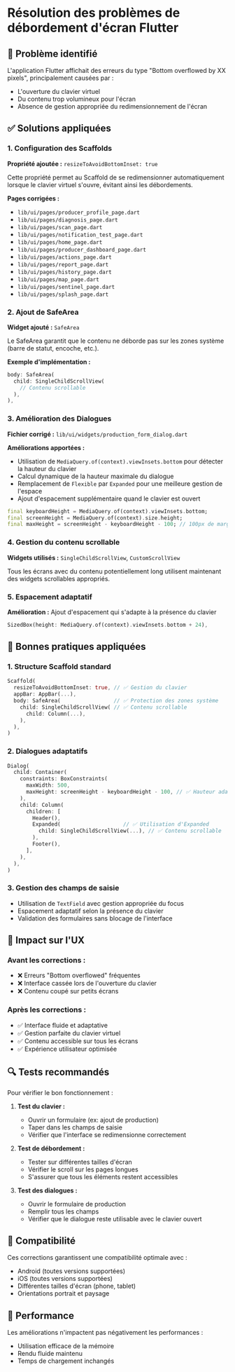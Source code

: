 # Résolution des problèmes de débordement d'écran Flutter

## 🎯 Problème identifié
L'application Flutter affichait des erreurs du type "Bottom overflowed by XX pixels", principalement causées par :
- L'ouverture du clavier virtuel
- Du contenu trop volumineux pour l'écran
- Absence de gestion appropriée du redimensionnement de l'écran

## ✅ Solutions appliquées

### 1. Configuration des Scaffolds
**Propriété ajoutée :** `resizeToAvoidBottomInset: true`

Cette propriété permet au Scaffold de se redimensionner automatiquement lorsque le clavier virtuel s'ouvre, évitant ainsi les débordements.

**Pages corrigées :**
- `lib/ui/pages/producer_profile_page.dart`
- `lib/ui/pages/diagnosis_page.dart`
- `lib/ui/pages/scan_page.dart`
- `lib/ui/pages/notification_test_page.dart`
- `lib/ui/pages/home_page.dart`
- `lib/ui/pages/producer_dashboard_page.dart`
- `lib/ui/pages/actions_page.dart`
- `lib/ui/pages/report_page.dart`
- `lib/ui/pages/history_page.dart`
- `lib/ui/pages/map_page.dart`
- `lib/ui/pages/sentinel_page.dart`
- `lib/ui/pages/splash_page.dart`

### 2. Ajout de SafeArea
**Widget ajouté :** `SafeArea`

Le SafeArea garantit que le contenu ne déborde pas sur les zones système (barre de statut, encoche, etc.).

**Exemple d'implémentation :**
```dart
body: SafeArea(
  child: SingleChildScrollView(
    // Contenu scrollable
  ),
),
```

### 3. Amélioration des Dialogues
**Fichier corrigé :** `lib/ui/widgets/production_form_dialog.dart`

**Améliorations apportées :**
- Utilisation de `MediaQuery.of(context).viewInsets.bottom` pour détecter la hauteur du clavier
- Calcul dynamique de la hauteur maximale du dialogue
- Remplacement de `Flexible` par `Expanded` pour une meilleure gestion de l'espace
- Ajout d'espacement supplémentaire quand le clavier est ouvert

```dart
final keyboardHeight = MediaQuery.of(context).viewInsets.bottom;
final screenHeight = MediaQuery.of(context).size.height;
final maxHeight = screenHeight - keyboardHeight - 100; // 100px de marge
```

### 4. Gestion du contenu scrollable
**Widgets utilisés :** `SingleChildScrollView`, `CustomScrollView`

Tous les écrans avec du contenu potentiellement long utilisent maintenant des widgets scrollables appropriés.

### 5. Espacement adaptatif
**Amélioration :** Ajout d'espacement qui s'adapte à la présence du clavier

```dart
SizedBox(height: MediaQuery.of(context).viewInsets.bottom + 24),
```

## 🔧 Bonnes pratiques appliquées

### 1. Structure Scaffold standard
```dart
Scaffold(
  resizeToAvoidBottomInset: true, // ✅ Gestion du clavier
  appBar: AppBar(...),
  body: SafeArea(                 // ✅ Protection des zones système
    child: SingleChildScrollView( // ✅ Contenu scrollable
      child: Column(...),
    ),
  ),
)
```

### 2. Dialogues adaptatifs
```dart
Dialog(
  child: Container(
    constraints: BoxConstraints(
      maxWidth: 500,
      maxHeight: screenHeight - keyboardHeight - 100, // ✅ Hauteur adaptative
    ),
    child: Column(
      children: [
        Header(),
        Expanded(                    // ✅ Utilisation d'Expanded
          child: SingleChildScrollView(...), // ✅ Contenu scrollable
        ),
        Footer(),
      ],
    ),
  ),
)
```

### 3. Gestion des champs de saisie
- Utilisation de `TextField` avec gestion appropriée du focus
- Espacement adaptatif selon la présence du clavier
- Validation des formulaires sans blocage de l'interface

## 🎨 Impact sur l'UX

### Avant les corrections :
- ❌ Erreurs "Bottom overflowed" fréquentes
- ❌ Interface cassée lors de l'ouverture du clavier
- ❌ Contenu coupé sur petits écrans

### Après les corrections :
- ✅ Interface fluide et adaptative
- ✅ Gestion parfaite du clavier virtuel
- ✅ Contenu accessible sur tous les écrans
- ✅ Expérience utilisateur optimisée

## 🔍 Tests recommandés

Pour vérifier le bon fonctionnement :

1. **Test du clavier :**
   - Ouvrir un formulaire (ex: ajout de production)
   - Taper dans les champs de saisie
   - Vérifier que l'interface se redimensionne correctement

2. **Test de débordement :**
   - Tester sur différentes tailles d'écran
   - Vérifier le scroll sur les pages longues
   - S'assurer que tous les éléments restent accessibles

3. **Test des dialogues :**
   - Ouvrir le formulaire de production
   - Remplir tous les champs
   - Vérifier que le dialogue reste utilisable avec le clavier ouvert

## 📱 Compatibilité

Ces corrections garantissent une compatibilité optimale avec :
- Android (toutes versions supportées)
- iOS (toutes versions supportées)
- Différentes tailles d'écran (phone, tablet)
- Orientations portrait et paysage

## 🚀 Performance

Les améliorations n'impactent pas négativement les performances :
- Utilisation efficace de la mémoire
- Rendu fluide maintenu
- Temps de chargement inchangés